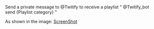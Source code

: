 Send a private message to @Twitify to receive a playlist
" @Twitify_bot send {Playlist category} "

As shown in the image:
[ScreenShot](https://i.imgur.com/1v2I2Of.png)